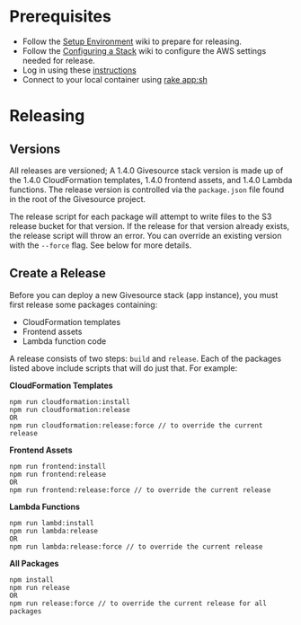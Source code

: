 # Prerequisites
* Follow the [Setup Environment](setup-environment.md) wiki to prepare for releasing.
* Follow the [Configuring a Stack](configuring-a-stack.md) wiki to configure the AWS settings needed for release.
* Log in using these [instructions](aws-account.md#aws-command-line)
* Connect to your local container using [rake app:sh](local-environment.md)

# Releasing
## Versions
All releases are versioned; A 1.4.0 Givesource stack version is made up of the 1.4.0 CloudFormation templates, 1.4.0 frontend assets, and 1.4.0 Lambda functions.
The release version is controlled via the `package.json` file found in the root of the Givesource project.

The release script for each package will attempt to write files to the S3 release bucket for that version. If the release for that version already exists,
the release script will throw an error. You can override an existing version with the `--force` flag. See below for more details.

## Create a Release
Before you can deploy a new Givesource stack (app instance), you must first release some packages containing:  
- CloudFormation templates
- Frontend assets
- Lambda function code

A release consists of two steps: `build` and `release`. Each of the packages listed above include scripts that will do just that. For example:

**CloudFormation Templates**
```
npm run cloudformation:install
npm run cloudformation:release
OR
npm run cloudformation:release:force // to override the current release
```

**Frontend Assets**
```
npm run frontend:install
npm run frontend:release
OR
npm run frontend:release:force // to override the current release
```

**Lambda Functions**
```
npm run lambd:install
npm run lambda:release
OR
npm run lambda:release:force // to override the current release
```

**All Packages**
```
npm install
npm run release
OR
npm run release:force // to override the current release for all packages
```
